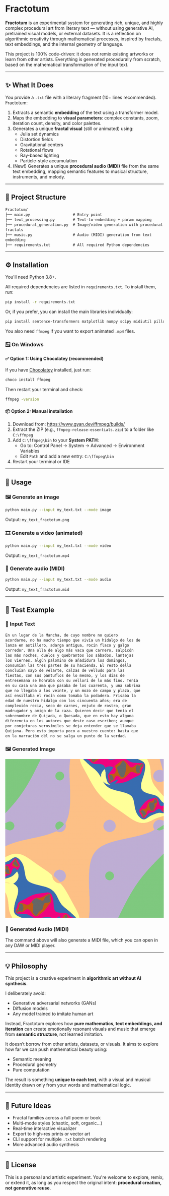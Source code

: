 # Fractotum

**Fractotum** is an experimental system for generating rich, unique, and highly complex procedural art from literary text — without using generative AI, pretrained visual models, or external datasets. It is a reflection on algorithmic creativity through mathematical processes, inspired by fractals, text embeddings, and the internal geometry of language.

This project is 100% code-driven: it does not remix existing artworks or learn from other artists. Everything is generated procedurally from scratch, based on the mathematical transformation of the input text.

---

## ✨ What It Does

You provide a `.txt` file with a literary fragment (10+ lines recommended). Fractotum:

1. Extracts a semantic **embedding** of the text using a transformer model.
2. Maps the embedding to **visual parameters**: complex constants, zoom, iteration count, density, and color palettes.
3. Generates a unique **fractal visual** (still or animated) using:
   - Julia set dynamics
   - Distortion fields
   - Gravitational centers
   - Rotational flows
   - Ray-based lighting
   - Particle-style accumulation
4. (New!) Generates a unique **procedural audio (MIDI)** file from the same text embedding, mapping semantic features to musical structure, instruments, and melody.

---

## 📁 Project Structure

```
Fractotum/
├── main.py                   # Entry point
├── text_processing.py        # Text-to-embedding + param mapping
├── procedural_generation.py  # Image/video generation with procedural fractals
├── music.py                  # Audio (MIDI) generation from text embedding
├── requirements.txt          # All required Python dependencies
```

---

## ⚙️ Installation

You'll need Python 3.8+.

All required dependencies are listed in `requirements.txt`. To install them, run:

```bash
pip install -r requirements.txt
```

Or, if you prefer, you can install the main libraries individually:

```bash
pip install sentence-transformers matplotlib numpy scipy midiutil pillow numba
```

You also need `ffmpeg` if you want to export animated `.mp4` files.

### 🪟 On Windows

#### ✅ Option 1: Using Chocolatey (recommended)

If you have [Chocolatey](https://chocolatey.org/install) installed, just run:

```bash
choco install ffmpeg
```

Then restart your terminal and check:

```bash
ffmpeg -version
```

#### 📦 Option 2: Manual installation

1. Download from: <https://www.gyan.dev/ffmpeg/builds/>
2. Extract the ZIP (e.g., `ffmpeg-release-essentials.zip`) to a folder like `C:\ffmpeg`
3. Add `C:\ffmpeg\bin` to your **System PATH**:
   - Go to: Control Panel → System → Advanced → Environment Variables
   - Edit `Path` and add a new entry: `C:\ffmpeg\bin`
4. Restart your terminal or IDE

---

## 🚀 Usage

### 🖼 Generate an image

```bash
python main.py --input my_text.txt --mode image
```

Output: `my_text_fractotum.png`

### 🎞 Generate a video (animated)

```bash
python main.py --input my_text.txt --mode video
```

Output: `my_text_fractotum.mp4`

### 🎵 Generate audio (MIDI)

```bash
python main.py --input my_text.txt --mode audio
```

Output: `my_text_fractotum.mid`

---

## 🧪 Test Example

### 📄 Input Text

```
En un lugar de la Mancha, de cuyo nombre no quiero
acordarme, no ha mucho tiempo que vivía un hidalgo de los de
lanza en astillero, adarga antigua, rocín flaco y galgo
corredor. Una olla de algo más vaca que carnero, salpicón
las más noches, duelos y quebrantos los sábados, lantejas
los viernes, algún palomino de añadidura los domingos,
consumían las tres partes de su hacienda. El resto della
concluían sayo de velarte, calzas de velludo para las
fiestas, con sus pantuflos de lo mesmo, y los días de
entresemana se honraba con su vellorí de lo más fino. Tenía
en su casa una ama que pasaba de los cuarenta, y una sobrina
que no llegaba a los veinte, y un mozo de campo y plaza, que
así ensillaba el rocín como tomaba la podadera. Frisaba la
edad de nuestro hidalgo con los cincuenta años; era de
complexión recia, seco de carnes, enjuto de rostro, gran
madrugador y amigo de la caza. Quieren decir que tenía el
sobrenombre de Quijada, o Quesada, que en esto hay alguna
diferencia en los autores que deste caso escriben; aunque
por conjeturas verosímiles se deja entender que se llamaba
Quijana. Pero esto importa poco a nuestro cuento: basta que
en la narración dél no se salga un punto de la verdad.
```

### 🖼️ Generated Image

![Example Output](test_fractotum.png)

### 🎵 Generated Audio (MIDI)

The command above will also generate a MIDI file, which you can open in any DAW or MIDI player.

---

## 💡 Philosophy

This project is a creative experiment in **algorithmic art without AI synthesis**.

I deliberately avoid:

- Generative adversarial networks (GANs)
- Diffusion models
- Any model trained to imitate human art

Instead, Fractotum explores how **pure mathematics, text embeddings, and iteration** can create emotionally resonant visuals and music that emerge from **semantic structure**, not learned imitation.

It doesn’t borrow from other artists, datasets, or visuals. It aims to explore how far we can push mathematical beauty using:

- Semantic meaning  
- Procedural geometry  
- Pure computation  

The result is something **unique to each text**, with a visual and musical identity drawn only from your words and mathematical logic.

---

## 🔧 Future Ideas

- Fractal families across a full poem or book
- Multi-mode styles (chaotic, soft, organic...)
- Real-time interactive visualizer
- Export to high-res prints or vector art
- CLI support for multiple `.txt` batch rendering
- More advanced audio synthesis

---

## 📄 License

This is a personal and artistic experiment. You're welcome to explore, remix, or extend it, as long as you respect the original intent: **procedural creation, not generative reuse**.


